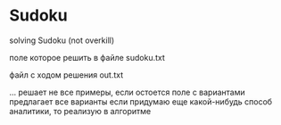 # Sudoku
solving Sudoku (not overkill)

поле которое решить в файле sudoku.txt

файл с ходом решения out.txt

... решает не все примеры, если остоется поле с вариантами предлагает все варианты
если придумаю еще какой-нибудь способ аналитики, то реализую в алгоритме
